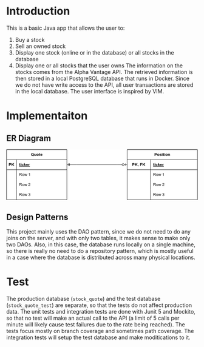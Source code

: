 # Introduction
This is a basic Java app that allows the user to:
1. Buy a stock
2. Sell an owned stock
3. Display one stock (online or in the database) or all stocks in the database
4. Display one or all stocks that the user owns
The information on the stocks comes from the Alpha Vantage API. The retrieved information is then stored in a local PostgreSQL database that runs in Docker. Since we do not have write access to the API, all user transactions are stored in the local database. The user interface is inspired by VIM.

# Implementaiton
## ER Diagram
![ER Diagram](./ER%20diagram%20stock%20quote.png)

## Design Patterns
This project mainly uses the DAO pattern, since we do not need to do any joins on the server, and with only two tables, it makes sense to make only two DAOs. Also, in this case, the database runs locally on a single machine, so there is really no need to do a repository pattern, which is mostly useful in a case where the database is distributed across many physical locations.

# Test
The production database (`stock_quote`) and the test database (`stock_quote_test`) are separate, so that the tests do not affect production data. The unit tests and integration tests are done with Junit 5 and Mockito, so that no test will make an actual call to the API (a limit of 5 calls per minute will likely cause test failures due to the rate being reached). The tests focus mostly on branch coverage and sometimes path coverage. The integration tests will setup the test database and make moditications to it.